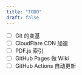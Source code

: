 ```yaml
---
title: "TODO"
draft: false
---
```


- [ ] Git 的变基
- [ ] CloudFlare CDN 加速
- [ ] PDF.js 索引
- [ ] GitHub Pages 做 Wiki
- [ ] GitHub Actions 自动更新
